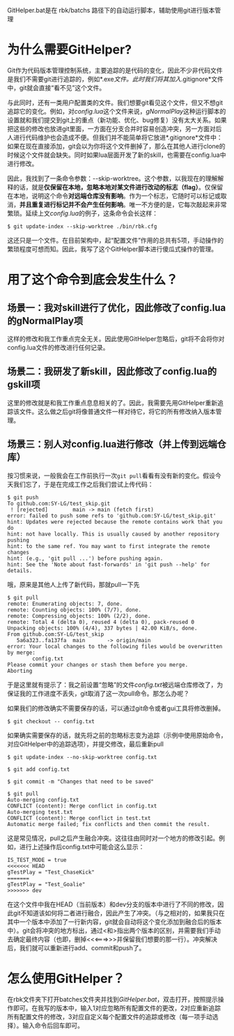 
GitHelper.bat是在 rbk/batchs 路径下的自动运行脚本，辅助使用git进行版本管理

# 为什么需要GitHelper?

Git作为代码版本管理控制系统，主要追踪的是代码的变化，因此不少非代码文件是我们不需要git进行追踪的，例如*.exe*文件。此时我们将其加入*.gitignore*文件中，git就会直接“看不见”这个文件。

与此同时，还有一类用户配置类的文件。我们想要git看见这个文件，但又不想git追踪它的变化。例如，对*config.lua*这个文件来说，*gNormalPlay*这种运行脚本的设置就和我们提交到git上的重点（新功能、优化、bug修复）没有太大关系。如果把这些的修改也放进git里面，一方面在分支合并时容易创造冲突，另一方面对后人进行代码维护也会造成不便。但我们并不能简单将它放进*.gitignore*文件中：如果在现在直接添加，git会以为你将这个文件删掉了，那么在其他人进行clone的时候这个文件就会缺失。同时如果lua层面开发了新的skill，也需要在config.lua中进行修改。

因此，我找到了一条命令参数：--skip-worktree。这个参数，以我现在的理解解释的话，就是**仅保留在本地，忽略本地对某文件进行改动的标志（flag）**。仅保留在本地，说明这个命令**对远端仓库没有影响**。作为一个标志，它随时可以标记或取消，**并且重复进行标记并不会产生任何影响**。唯一不方便的是，它每次敲起来非常繁琐。延续上文*config.lua*的例子，这条命令会长这样：

```
$ git update-index --skip-worktree ./bin/rbk.cfg
```

这还只是一个文件。在目前架构中，起“配置文件”作用的总共有5项，手动操作的繁琐程度可想而知。因此，我写了这个GitHelper脚本进行傻瓜式操作的管理。

# 用了这个命令到底会发生什么？

## 场景一：我对skill进行了优化，因此修改了config.lua的gNormalPlay项

这样的修改和我工作重点完全无关。因此使用GitHelper忽略后，git将不会将你对config.lua文件的修改进行任何记录。

## 场景二：我研发了新skill，因此修改了config.lua的gskill项

这里的修改就是和我工作重点息息相关的了。因此，我需要先用GitHelper重新追踪该文件。这么做之后git将像普通文件一样对待它，将它的所有修改纳入版本管理。

## 场景三：别人对config.lua进行修改（并上传到远端仓库）

按习惯来说，一般我会在工作前执行一次`git pull`看看有没有新的变化。假设今天我们忘了，于是在完成工作之后我们尝试上传代码：

```
$ git push
To github.com:SY-LG/test_skip.git
 ! [rejected]        main -> main (fetch first)
error: failed to push some refs to 'github.com:SY-LG/test_skip.git'
hint: Updates were rejected because the remote contains work that you do
hint: not have locally. This is usually caused by another repository pushing
hint: to the same ref. You may want to first integrate the remote changes
hint: (e.g., 'git pull ...') before pushing again.
hint: See the 'Note about fast-forwards' in 'git push --help' for details.
```

哦，原来是其他人上传了新代码，那就pull一下先

```
$ git pull
remote: Enumerating objects: 7, done.
remote: Counting objects: 100% (7/7), done.
remote: Compressing objects: 100% (2/2), done.
remote: Total 4 (delta 0), reused 4 (delta 0), pack-reused 0
Unpacking objects: 100% (4/4), 337 bytes | 42.00 KiB/s, done.
From github.com:SY-LG/test_skip
   5a6a323..fa137fa  main       -> origin/main
error: Your local changes to the following files would be overwritten by merge:
        config.txt
Please commit your changes or stash them before you merge.
Aborting
```

于是这里就有提示了：我之前设置“忽略”的文件*config.txt*被远端仓库修改了，为保证我的工作进度不丢失，git取消了这一次pull命令。那怎么办呢？

如果我们的修改确实不需要保存的话，可以通过git命令或者gui工具将修改删掉。

```
$ git checkout -- config.txt
```

如果确实需要保存的话，就先将之前的忽略标志变为追踪（示例中使用原始命令，对应GitHelper中的追踪选项），并提交修改，最后重新pull

```
$ git update-index --no-skip-worktree config.txt

$ git add config.txt

$ git commit -m "Changes that need to be saved"

$ git pull
Auto-merging config.txt
CONFLICT (content): Merge conflict in config.txt
Auto-merging test.txt
CONFLICT (content): Merge conflict in test.txt
Automatic merge failed; fix conflicts and then commit the result.
```

这是常见情况，pull之后产生融合冲突。这往往由同时对一个地方的修改引起。例如，进行上述操作后config.txt中可能会这么显示：

```
IS_TEST_MODE = true
<<<<<<< HEAD
gTestPlay = "Test_ChaseKick"
=======
gTestPlay = "Test_Goalie"
>>>>>>> dev
```

在这个文件中我在HEAD（当前版本）和dev分支的版本中进行了不同的修改，因此git不知道该如何将二者进行融合，因此产生了冲突。（与之相对的，如果我只在其中一个版本中添加了一行新内容，git就会自动将这个变化添加到融合后的版本中）。git会将冲突的地方标出，通过<和>指出两个版本的区别，并需要我们手动去确定最终内容（也即，删掉<<<===>>>并保留我们想要的那一行）。冲突解决后，我们就可以重新进行add、commit和push了。

# 怎么使用GitHelper？

在rbk文件夹下打开batches文件夹并找到*GitHelper.bat*，双击打开，按照提示操作即可。在我写的版本中，输入1对应忽略所有配置文件的更改，2对应重新追踪所有配置文件的修改，3对应自定义每个配置文件的追踪或修改（每一项手动选择）。输入命令后回车即可。